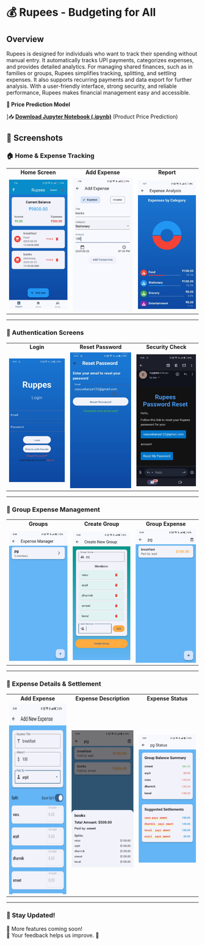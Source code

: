 # **💰 Rupees - Budgeting for All**  

## **Overview**  
Rupees is designed for individuals who want to track their spending without manual entry. It automatically tracks UPI payments, categorizes expenses, and provides detailed analytics. For managing shared finances, such as in families or groups, Rupees simplifies tracking, splitting, and settling expenses. It also supports recurring payments and data export for further analysis. With a user-friendly interface, strong security, and reliable performance, Rupees makes financial management easy and accessible.

**📌 Price Prediction Model**  

]📥 **[Download Jupyter Notebook (.ipynb)](https://github.com/VASUVEKARIYA123/Rupees-budgeting-for-all/blob/main/Additional%20Files/Product_price_Model.ipynb)** (Product Price Prediction)  


## **📌 Screenshots**  

### **🏠 Home & Expense Tracking**  
<table>
  <tr>
    <td align="center"><b>Home Screen</b></td>
    <td align="center"><b>Add Expense</b></td>
    <td align="center"><b>Report</b></td>
  </tr>
  <tr>
    <td><img src="./images/1.jpg" width="250"></td>
    <td><img src="./images/2.jpg" width="250"></td>
    <td><img src="./images/3.jpg" width="250"></td>
  </tr>
</table>

---

### **🔐 Authentication Screens**  
<table>
  <tr>
    <td align="center"><b>Login</b></td>
    <td align="center"><b>Reset Password</b></td>
    <td align="center"><b>Security Check</b></td>
  </tr>
  <tr>
    <td><img src="./images/4.jpg" width="250"></td>
    <td><img src="./images/5.jpg" width="250"></td>
    <td><img src="./images/7.jpg" width="250"></td>
  </tr>
</table>

---

### **👥 Group Expense Management**  
<table>
  <tr>
    <td align="center"><b>Groups</b></td>
    <td align="center"><b>Create Group</b></td>
    <td align="center"><b>Group Expense</b></td>
  </tr>
  <tr>
    <td><img src="./images/10.jpg" width="250"></td>
    <td><img src="./images/8.jpg" width="250"></td>
    <td><img src="./images/12.jpg" width="250"></td>
  </tr>
</table>

---

### **📝 Expense Details & Settlement**  
<table>
  <tr>
    <td align="center"><b>Add Expense</b></td>
    <td align="center"><b>Expense Description</b></td>
    <td align="center"><b>Expense Status</b></td>
  </tr>
  <tr>
    <td><img src="./images/11.jpg" width="250" height="500"></td>
    <td><img src="./images/14.jpg" width="250"></td>
    <td><img src="./images/15.jpg" width="250"></td>
  </tr>
</table>

---

### **📢 Stay Updated!**  
🔹 More features coming soon!  
🔹 Your feedback helps us improve. 🚀  
